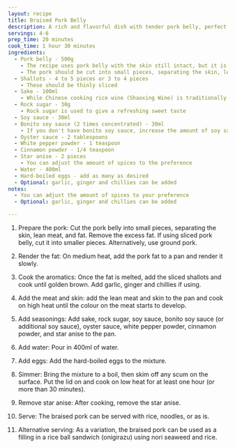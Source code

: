 ```yaml
---
layout: recipe
title: Braised Pork Belly
description: A rich and flavorful dish with tender pork belly, perfect for serving with rice or noodles
servings: 4-6
prep_time: 20 minutes
cook_time: 1 hour 30 minutes
ingredients:
  - Pork belly - 500g
    - The recipe uses pork belly with the skin still intact, but it is okay to use pork without the skin
    - The pork should be cut into small pieces, separating the skin, lean meat, and fat
  - Shallots - 4 to 5 pieces or 3 to 4 pieces
    - These should be thinly sliced
  - Sake - 100ml
    - While Chinese cooking rice wine (Shaoxing Wine) is traditionally used, sake can be substituted
  - Rock sugar - 30g
    - Rock sugar is used to give a refreshing sweet taste
  - Soy sauce - 30ml
  - Bonito soy sauce (2 times concentrated) - 30ml
    - If you don't have bonito soy sauce, increase the amount of soy sauce to 50ml
  - Oyster sauce - 2 tablespoons
  - White pepper powder - 1 teaspoon
  - Cinnamon powder - 1/4 teaspoon
  - Star anise - 2 pieces
    - You can adjust the amount of spices to the preference
  - Water - 400ml
  - Hard-boiled eggs - add as many as desired
  - Optional: garlic, ginger and chillies can be added
notes:
  - You can adjust the amount of spices to your preference
  - Optional: garlic, ginger and chillies can be added

---
```


1. Prepare the pork: Cut the pork belly into small pieces, separating the skin, lean meat, and fat. Remove the excess fat. If using sliced pork belly, cut it into smaller pieces. Alternatively, use ground pork.

2. Render the fat: On medium heat, add the pork fat to a pan and render it slowly.

3. Cook the aromatics: Once the fat is melted, add the sliced shallots and cook until golden brown. Add garlic, ginger and chillies if using.

4. Add the meat and skin: add the lean meat and skin to the pan and cook on high heat until the colour on the meat starts to develop.

5. Add seasonings: Add sake, rock sugar, soy sauce, bonito soy sauce (or additional soy sauce), oyster sauce, white pepper powder, cinnamon powder, and star anise to the pan.

6. Add water: Pour in 400ml of water.

7. Add eggs: Add the hard-boiled eggs to the mixture.

8. Simmer: Bring the mixture to a boil, then skim off any scum on the surface. Put the lid on and cook on low heat for at least one hour (or more than 30 minutes).

9. Remove star anise: After cooking, remove the star anise.

10. Serve: The braised pork can be served with rice, noodles, or as is.

11. Alternative serving: As a variation, the braised pork can be used as a filling in a rice ball sandwich (onigirazu) using nori seaweed and rice.

